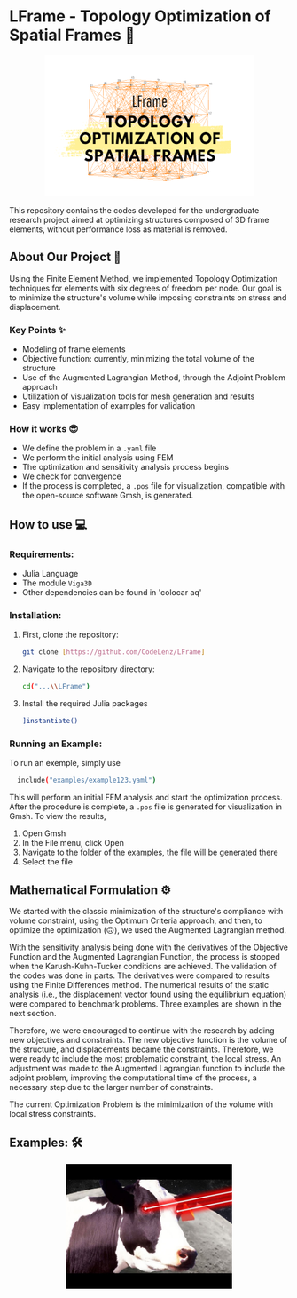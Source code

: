 # LFrame - Topology Optimization of Spatial Frames 📐

<p align="center">
<img src="./docs/spatttttttial.png">
</p>

This repository contains the codes developed for the undergraduate research project aimed at optimizing structures composed of 3D frame elements, without performance loss as material is removed.

## About Our Project :rocket:

Using the Finite Element Method, we implemented Topology Optimization techniques for elements with six degrees of freedom per node. Our goal is to minimize the structure's volume while imposing constraints on stress and displacement.

### Key Points :sparkles:

- Modeling of frame elements
- Objective function: currently, minimizing the total volume of the structure
- Use of the Augmented Lagrangian Method, through the Adjoint Problem approach
- Utilization of visualization tools for mesh generation and results
- Easy implementation of examples for validation

### How it works :sunglasses:

  - We define the problem in a `.yaml` file
  - We perform the initial analysis using FEM
  - The optimization and sensitivity analysis process begins
  - We check for convergence
  - If the process is completed, a `.pos` file for visualization, compatible with the open-source software Gmsh, is generated.

## How to use :computer:
### Requirements:
- Julia Language
- The module `Viga3D`
- Other dependencies can be found in 'colocar aq'

### Installation:
1. First, clone the repository:
    ```bash
   git clone [https://github.com/CodeLenz/LFrame]
2. Navigate to the repository directory:
   ```bash
   cd("...\\LFrame")
3. Install the required Julia packages
   ```bash
   ]instantiate()
   ```

### Running an Example:
To run an exemple, simply use
```bash
  include("examples/example123.yaml")
```

This will perform an initial FEM analysis and start the optimization process. After the procedure is complete, a `.pos` file is generated for visualization in Gmsh. To view the results,
1. Open Gmsh
2. In the File menu, click Open
3. Navigate to the folder of the examples, the file will be generated there
4. Select the file

## Mathematical Formulation ⚙️

We started with the classic minimization of the structure's compliance with volume constraint, using the Optimum Criteria approach, and then, to optimize the optimization (🙃), we used the Augmented Lagrangian method.

With the sensitivity analysis being done with the derivatives of the Objective Function and the Augmented Lagrangian Function, the process is stopped when the Karush-Kuhn-Tucker conditions are achieved. The validation of the codes was done in parts. The derivatives were compared to results using the Finite Differences method. The numerical results of the static analysis (i.e., the displacement vector found using the equilibrium equation) were compared to benchmark problems.
Three examples are shown in the next section.

Therefore, we were encouraged to continue with the research by adding new objectives and constraints. The new objective function is the volume of the structure, and displacements became the constraints. Therefore, we were ready to include the most problematic constraint, the local stress. An adjustment was made to the Augmented Lagrangian function to include the adjoint problem, improving the computational time of the process, a necessary step due to the larger number of constraints.

The current Optimization Problem is the minimization of the volume with local stress constraints.



## Examples: 🛠️



<p align="center">
<img src="./docs/beam.jpeg"  width="300">
</p>
 
